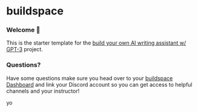 # buildspace

### Welcome 👋

This is the starter template for the [build your own AI writing assistant w/ GPT-3](https://buildspace.so/builds/ai-writer) project.

### **Questions?**

Have some questions make sure you head over to your [buildspace Dashboard](https://buildspace.so/p/build-ai-writing-assistant-gpt3) and link your Discord account so you can get access to helpful channels and your instructor!

yo
